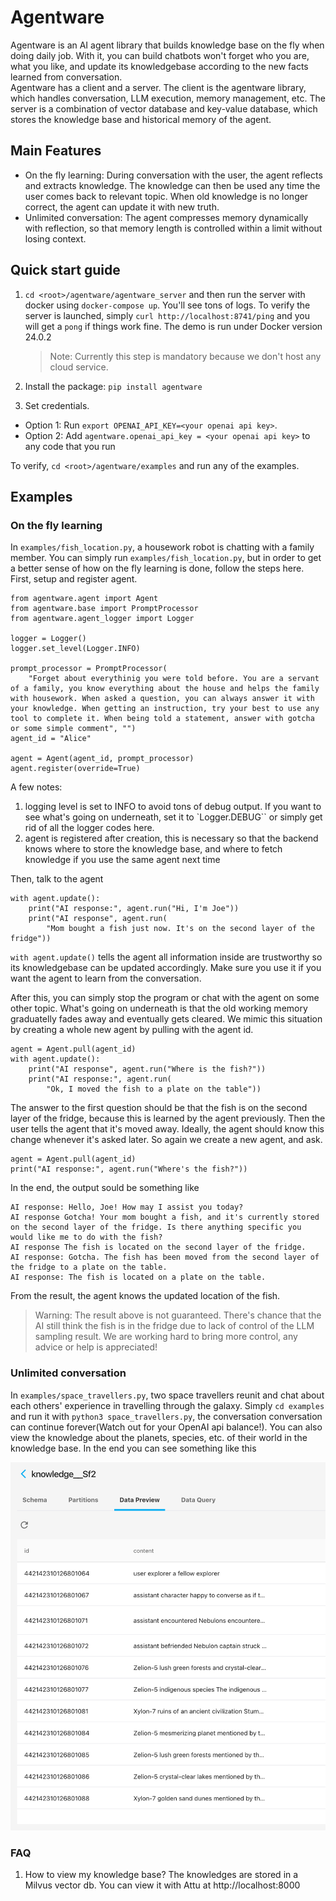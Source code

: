 # Agentware

Agentware is an AI agent library that builds knowledge base on the fly when doing daily job. With it, you can build chatbots won't forget who you are, what you like, and update its knowledgebase according to the new facts learned from conversation. \
Agentware has a client and a server. The client is the agentware library, which handles conversation, LLM execution, memory management, etc. The server is a combination of vector database and key-value database, which stores the knowledge base and historical memory of the agent.

## Main Features

- On the fly learning: During conversation with the user, the agent reflects and extracts knowledge. The knowledge can then be used any time the user comes back to relevant topic. When old knowledge is no longer correct, the agent can update it with new truth.
- Unlimited conversation: The agent compresses memory dynamically with reflection, so that memory length is controlled within a limit without losing context.

## Quick start guide

1. `cd <root>/agentware/agentware_server` and then run the server with docker using `docker-compose up`. You'll see tons of logs. To verify the server is launched, simply `curl http://localhost:8741/ping` and you will get a `pong` if things work fine. The demo is run under Docker version 24.0.2

   > Note: Currently this step is mandatory because we don't host any cloud service.

2. Install the package: `pip install agentware`

3. Set credentials.

- Option 1: Run `export OPENAI_API_KEY=<your openai api key>`.
- Option 2: Add `agentware.openai_api_key = <your openai api key>` to any code that you run

To verify, `cd <root>/agentware/examples` and run any of the examples.

## Examples

### On the fly learning

In `examples/fish_location.py`, a housework robot is chatting with a family member. You can simply run `examples/fish_location.py`, but in order to get a better sense of how on the fly learning is done, follow the steps here.
First, setup and register agent.

```
from agentware.agent import Agent
from agentware.base import PromptProcessor
from agentware.agent_logger import Logger

logger = Logger()
logger.set_level(Logger.INFO)

prompt_processor = PromptProcessor(
    "Forget about everythinig you were told before. You are a servant of a family, you know everything about the house and helps the family with housework. When asked a question, you can always answer it with your knowledge. When getting an instruction, try your best to use any tool to complete it. When being told a statement, answer with gotcha or some simple comment", "")
agent_id = "Alice"

agent = Agent(agent_id, prompt_processor)
agent.register(override=True)
```

A few notes:

1. logging level is set to INFO to avoid tons of debug output. If you want to see what's going on underneath, set it to `Logger.DEBUG`` or simply get rid of all the logger codes here.
2. agent is registered after creation, this is necessary so that the backend knows where to store the knowledge base, and where to fetch knowledge if you use the same agent next time

Then, talk to the agent

```
with agent.update():
    print("AI response:", agent.run("Hi, I'm Joe"))
    print("AI response", agent.run(
        "Mom bought a fish just now. It's on the second layer of the fridge"))
```

`with agent.update()` tells the agent all information inside are trustworthy so its knowledgebase can be updated accordingly. Make sure you use it if you want the agent to learn from the conversation.

After this, you can simply stop the program or chat with the agent on some other topic. What's going on underneath is that the old working memory graduatelly fades away and eventually gets cleared. We mimic this situation by creating a whole new agent by pulling with the agent id.

```
agent = Agent.pull(agent_id)
with agent.update():
    print("AI response", agent.run("Where is the fish?"))
    print("AI response:", agent.run(
        "Ok, I moved the fish to a plate on the table"))
```

The answer to the first question should be that the fish is on the second layer of the fridge, because this is learned by the agent previously. Then the user tells the agent that it's moved away. Ideally, the agent should know this change whenever it's asked later. So again we create a new agent, and ask.

```
agent = Agent.pull(agent_id)
print("AI response:", agent.run("Where's the fish?"))
```

In the end, the output sould be something like

```
AI response: Hello, Joe! How may I assist you today?
AI response Gotcha! Your mom bought a fish, and it's currently stored on the second layer of the fridge. Is there anything specific you would like me to do with the fish?
AI response The fish is located on the second layer of the fridge.
AI response: Gotcha. The fish has been moved from the second layer of the fridge to a plate on the table.
AI response: The fish is located on a plate on the table.
```

From the result, the agent knows the updated location of the fish.

> Warning: The result above is not guaranteed. There's chance that the AI still think the fish is in the fridge due to lack of control of the LLM sampling result. We are working hard to bring more control, any advice or help is appreciated!

### Unlimited conversation

In `examples/space_travellers.py`, two space travellers reunit and chat about each others' experience in travelling through the galaxy. Simply `cd examples` and run it with `python3 space_travellers.py`, the conversation conversation can continue forever(Watch out for your OpenAI api balance!). You can also view the knowledge about the planets, species, etc. of their world in the knowledge base. In the end you can see something like this

![Alt text](image.png)

### FAQ

1. How to view my knowledge base?
   The knowledges are stored in a Milvus vector db. You can view it with Attu at http://localhost:8000
